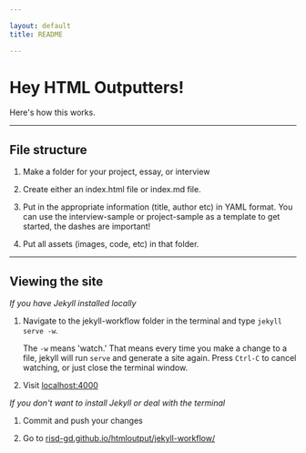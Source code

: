 ```yaml
---

layout: default
title: README

---
```


# Hey HTML Outputters!

Here's how this works.

---

## File structure

1. Make a folder for your project, essay, or interview

2. Create either an index.html file or index.md file.

3. Put in the appropriate information (title, author etc) in YAML format. You can use the interview-sample or project-sample as a template to get started, the dashes are important!

3. Put all assets (images, code, etc) in that folder.

---
## Viewing the site

_If you have Jekyll installed locally_

1. Navigate to the jekyll-workflow folder in the terminal and type `jekyll serve -w`. 

	The `-w` means 'watch.' That means every time you make a change to a file, jekyll will run `serve` and generate a site again. Press `Ctrl-C` to cancel watching, or just close the terminal window.

2. Visit [localhost:4000](http://localhost:4000/)


_If you don't want to install Jekyll or deal with the terminal_

1. Commit and push your changes

2. Go to [risd-gd.github.io/htmloutput/jekyll-workflow/](http://risd-gd.github.io/htmloutput/jekyll-workflow/)